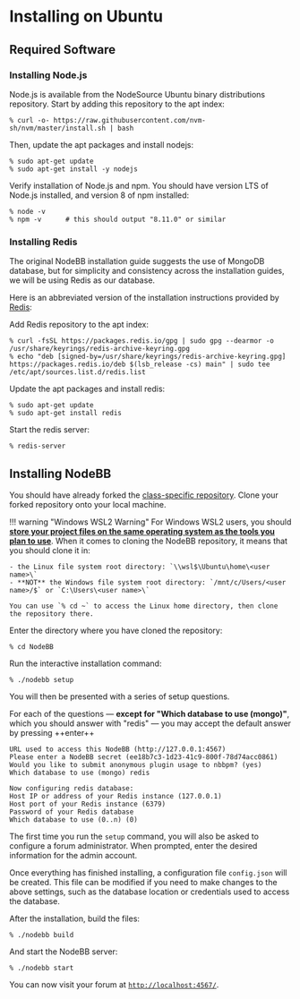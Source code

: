 # Installing on Ubuntu

## Required Software

### Installing Node.js

Node.js is available from the NodeSource Ubuntu binary distributions repository. Start by adding this repository to the apt index:

```console
% curl -o- https://raw.githubusercontent.com/nvm-sh/nvm/master/install.sh | bash
```

Then, update the apt packages and install nodejs:
```console
% sudo apt-get update
% sudo apt-get install -y nodejs
```

Verify installation of Node.js and npm. You should have version LTS of Node.js installed, and version 8 of npm installed:

```console
% node -v
% npm -v      # this should output "8.11.0" or similar
```

### Installing Redis

The original NodeBB installation guide suggests the use of MongoDB database, but for simplicity and consistency across the installation guides, we will be using Redis as our database.

Here is an abbreviated version of the installation instructions provided by [Redis](https://redis.io/docs/getting-started/installation/install-redis-on-linux/):

Add Redis repository to the apt index:

```console
% curl -fsSL https://packages.redis.io/gpg | sudo gpg --dearmor -o /usr/share/keyrings/redis-archive-keyring.gpg
% echo "deb [signed-by=/usr/share/keyrings/redis-archive-keyring.gpg] https://packages.redis.io/deb $(lsb_release -cs) main" | sudo tee /etc/apt/sources.list.d/redis.list
```

Update the apt packages and install redis:

```console
% sudo apt-get update
% sudo apt-get install redis
```

Start the redis server:

```console
% redis-server
```

## Installing NodeBB

You should have already forked the [class-specific repository](https://github.com/CMU-313/NodeBB). Clone your forked repository onto your local machine.

!!! warning "Windows WSL2 Warning"
    For Windows WSL2 users, you should [**store your project files on the same operating system as the tools you plan to use**](https://learn.microsoft.com/en-us/windows/wsl/filesystems#file-storage-and-performance-across-file-systems). When it comes to cloning the NodeBB repository, it means that you should clone it in:
    
    - the Linux file system root directory: `\\wsl$\Ubuntu\home\<user name>\`
    - **NOT** the Windows file system root directory: `/mnt/c/Users/<user name>/$` or `C:\Users\<user name>\`

    You can use `% cd ~` to access the Linux home directory, then clone the repository there.

Enter the directory where you have cloned the repository:

```console
% cd NodeBB
```

Run the interactive installation command:

```console
% ./nodebb setup
```

You will then be presented with a series of setup questions. 

For each of the questions — **except for "Which database to use (mongo)"**, which you should answer with "redis" — you may accept the default answer by pressing ++enter++

```console
URL used to access this NodeBB (http://127.0.0.1:4567) 
Please enter a NodeBB secret (ee18b7c3-1d23-41c9-800f-78d74acc0861) 
Would you like to submit anonymous plugin usage to nbbpm? (yes) 
Which database to use (mongo) redis

Now configuring redis database:
Host IP or address of your Redis instance (127.0.0.1) 
Host port of your Redis instance (6379) 
Password of your Redis database 
Which database to use (0..n) (0) 
```

The first time you run the `setup` command, you will also be asked to configure a forum administrator. When prompted, enter the desired information for the admin account.

Once everything has finished installing, a configuration file `config.json` will be created. This file can be modified if you need to make changes to the above settings, such as the database location or credentials used to access the database.

After the installation, build the files:

```console
% ./nodebb build
```

And start the NodeBB server:

```console
% ./nodebb start
```

You can now visit your forum at [`http://localhost:4567/`](http://localhost:4567/).
